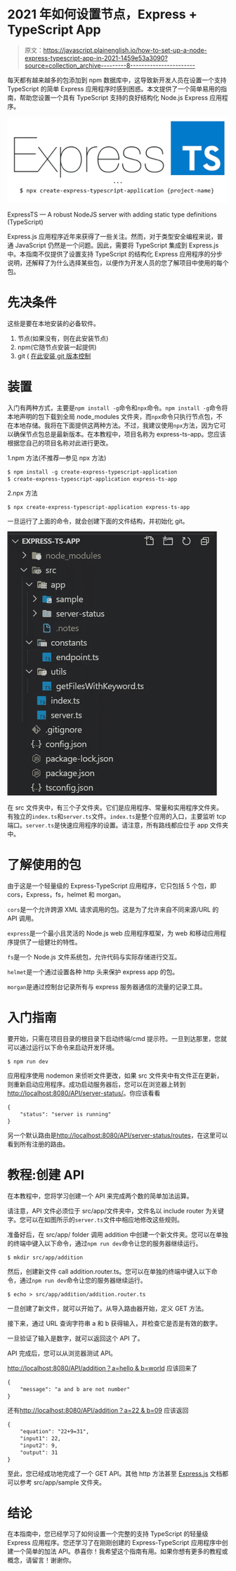 # 2021 年如何设置节点，Express + TypeScript App

> 原文：<https://javascript.plainenglish.io/how-to-set-up-a-node-express-typescript-app-in-2021-1459e53a3090?source=collection_archive---------8----------------------->

每天都有越来越多的包添加到 npm 数据库中，这导致新开发人员在设置一个支持 TypeScript 的简单 Express 应用程序时感到困惑。本文提供了一个简单易用的指南，帮助您设置一个具有 TypeScript 支持的良好结构化 Node.js Express 应用程序。

![](img/034a5c4b28765fc1b1900ea763768393.png)

ExpressTS — A robust NodeJS server with adding static type definitions (TypeScript)

Express.js 应用程序近年来获得了一些关注。然而，对于类型安全编程来说，普通 JavaScript 仍然是一个问题。因此，需要将 TypeScript 集成到 Express.js 中。本指南不仅提供了设置支持 TypeScript 的结构化 Express 应用程序的分步说明，还解释了为什么选择某些包，以便作为开发人员的您了解项目中使用的每个包。

# **先决条件**

这些是要在本地安装的必备软件。

1.  节点(如果没有，则在此安装节点)
2.  npm(它随节点安装一起提供)
3.  git ( [在此安装 git 版本控制](https://git-scm.com/downloads)

# 装置

入门有两种方式，主要是`npm install -g`命令和`npx`命令。`npm install -g`命令将本地声明的包下载到全局 node_modules 文件夹，而`npx`命令只执行节点包，不在本地存储。我将在下面提供这两种方法。不过，我建议使用`npx`方法，因为它可以确保节点包总是最新版本。在本教程中，项目名称为 express-ts-app。您应该根据您自己的项目名称对此进行更改。

1.npm 方法(不推荐—参见 npx 方法)

```
$ npm install -g create-express-typescript-application 
$ create-express-typescript-application express-ts-app
```

2.npx 方法

```
$ npx create-express-typescript-application express-ts-app
```

一旦运行了上面的命令，就会创建下面的文件结构，并初始化 git。

![](img/6daa58dfbe794600c7471e0132d3adff.png)

在 src 文件夹中，有三个子文件夹。它们是应用程序、常量和实用程序文件夹。有独立的`index.ts`和`server.ts`文件。`index.ts`是整个应用的入口，主要监听 tcp 端口。`server.ts`是快速应用程序的设置。请注意，所有路线都应位于 app 文件夹中。

# 了解使用的包

由于这是一个轻量级的 Express-TypeScript 应用程序，它只包括 5 个包，即 cors，Express，fs，helmet 和 morgan。

`cors`是一个允许跨源 XML 请求调用的包。这是为了允许来自不同来源/URL 的 API 调用。

`express`是一个最小且灵活的 Node.js web 应用程序框架，为 web 和移动应用程序提供了一组健壮的特性。

`fs`是一个 Node.js 文件系统包，允许代码与实际存储进行交互。

`helmet`是一个通过设置各种 http 头来保护 express app 的包。

`morgan`是通过控制台记录所有与 express 服务器通信的流量的记录工具。

# 入门指南

要开始，只需在项目目录的根目录下启动终端/cmd 提示符。一旦到达那里，您就可以通过运行以下命令来启动开发环境。

```
$ npm run dev
```

应用程序使用 nodemon 来侦听文件更改，如果 src 文件夹中有文件正在更新，则重新启动应用程序。成功启动服务器后，您可以在浏览器上转到[http://localhost:8080/API/server-status/](http://localhost:8080/api/server-status/)。你应该看看

```
{
    "status": "server is running"
}
```

另一个默认路由是[http://localhost:8080/API/server-status/routes](http://localhost:8080/api/server-status/routes)，在这里可以看到所有注册的路由。

# 教程:创建 API

在本教程中，您将学习创建一个 API 来完成两个数的简单加法运算。

请注意，API 文件必须位于 src/app/文件夹中，文件名以 include router 为关键字。您可以在如图所示的`server.ts`文件中相应地修改这些规则。

准备好后，在 src/app/ folder 调用 addition 中创建一个新文件夹。您可以在单独的终端中键入以下命令，通过`npm run dev`命令让您的服务器继续运行。

```
$ mkdir src/app/addition
```

然后，创建新文件 call addition.router.ts。您可以在单独的终端中键入以下命令，通过`npm run dev`命令让您的服务器继续运行。

```
$ echo > src/app/addition/addition.router.ts
```

一旦创建了新文件，就可以开始了。从导入路由器开始，定义 GET 方法。

接下来，通过 URL 查询字符串 a 和 b 获得输入，并检查它是否是有效的数字。

一旦验证了输入是数字，就可以返回这个 API 了。

API 完成后，您可以从浏览器测试 API。

[http://localhost:8080/API/addition？a=hello & b=world](http://localhost:8080/api/addition?a=hello&b=world) 应该回来了

```
{
    "message": "a and b are not number"
}
```

还有[http://localhost:8080/API/addition？a=22 & b=09](http://localhost:8080/api/addition?a=22&b=09) 应该返回

```
{
    "equation": "22+9=31",
    "input1": 22,
    "input2": 9,
    "output": 31
}
```

至此，您已经成功地完成了一个 GET API。其他 http 方法甚至 [Express.js](https://expressjs.com/en/starter/basic-routing.html) 文档都可以参考 src/app/sample 文件夹。

# 结论

在本指南中，您已经学习了如何设置一个完整的支持 TypeScript 的轻量级 Express 应用程序。您还学习了在刚刚创建的 Express-TypeScript 应用程序中创建一个简单的加法 API。恭喜你！我希望这个指南有用。如果你想有更多的教程或概念，请留言！谢谢你。